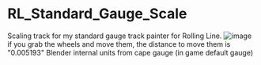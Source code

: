 # RL_Standard_Gauge_Scale
Scaling track for my standard gauge track painter for Rolling Line.
![image](https://github.com/Space214/RL_Standard_Gauge_Scale/assets/72423867/9b439666-6339-47f2-95fd-07557dd19455)
if you grab the wheels and move them, the distance to move them is "0.005193" Blender internal units from cape gauge (in game default gauge)
